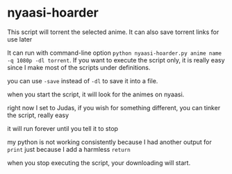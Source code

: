 # nyaasi-hoarder

This script will torrent the selected anime. It can also save torrent links for use later

It can run with command-line option `python nyaasi-hoarder.py anime name -q 1080p -dl torrent`. If you want to execute the script only, it is really easy since I make most of the scripts under definitions.

you can use `-save` instead of `-dl` to save it into a file.

when you start the script, it will look for the animes on nyaasi. 

right now I set to Judas, if you wish for something different, you can tinker the script, really easy

it will run forever until you tell it to stop

my python is not working consistently because I had another output for `print` just because I add a harmless `return`

when you stop executing the script, your downloading will start.